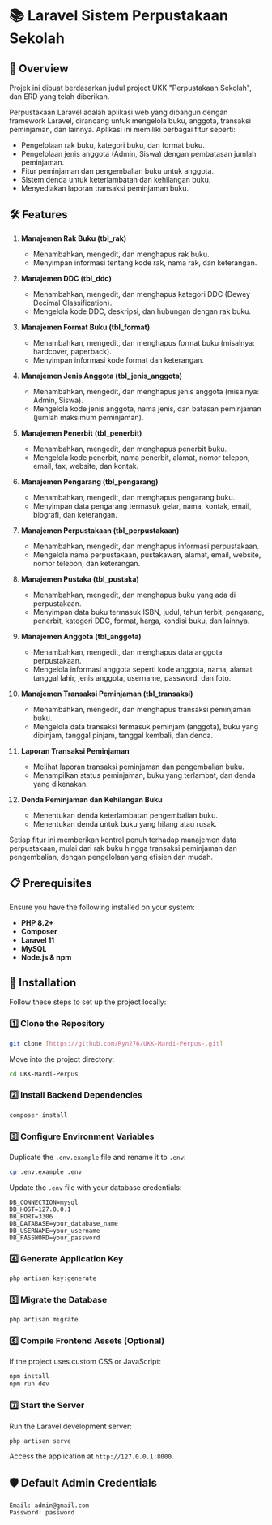 # 📚 Laravel Sistem Perpustakaan Sekolah

## 🚀 Overview
Projek ini dibuat berdasarkan judul project UKK "Perpustakaan Sekolah", dan ERD yang telah diberikan.

Perpustakaan Laravel adalah aplikasi web yang dibangun dengan framework Laravel, dirancang untuk mengelola buku, anggota, transaksi peminjaman, dan lainnya. Aplikasi ini memiliki berbagai fitur seperti:

- Pengelolaan rak buku, kategori buku, dan format buku.
- Pengelolaan jenis anggota (Admin, Siswa) dengan pembatasan jumlah peminjaman.
- Fitur peminjaman dan pengembalian buku untuk anggota.
- Sistem denda untuk keterlambatan dan kehilangan buku.
- Menyediakan laporan transaksi peminjaman buku.

## 🛠️ Features
1. **Manajemen Rak Buku (tbl_rak)**
   - Menambahkan, mengedit, dan menghapus rak buku.
   - Menyimpan informasi tentang kode rak, nama rak, dan keterangan.

2. **Manajemen DDC (tbl_ddc)**
   - Menambahkan, mengedit, dan menghapus kategori DDC (Dewey Decimal Classification).
   - Mengelola kode DDC, deskripsi, dan hubungan dengan rak buku.

3. **Manajemen Format Buku (tbl_format)**
   - Menambahkan, mengedit, dan menghapus format buku (misalnya: hardcover, paperback).
   - Menyimpan informasi kode format dan keterangan.

4. **Manajemen Jenis Anggota (tbl_jenis_anggota)**
   - Menambahkan, mengedit, dan menghapus jenis anggota (misalnya: Admin, Siswa).
   - Mengelola kode jenis anggota, nama jenis, dan batasan peminjaman (jumlah maksimum peminjaman).

5. **Manajemen Penerbit (tbl_penerbit)**
   - Menambahkan, mengedit, dan menghapus penerbit buku.
   - Mengelola kode penerbit, nama penerbit, alamat, nomor telepon, email, fax, website, dan kontak.

6. **Manajemen Pengarang (tbl_pengarang)**
   - Menambahkan, mengedit, dan menghapus pengarang buku.
   - Menyimpan data pengarang termasuk gelar, nama, kontak, email, biografi, dan keterangan.

7. **Manajemen Perpustakaan (tbl_perpustakaan)**
   - Menambahkan, mengedit, dan menghapus informasi perpustakaan.
   - Mengelola nama perpustakaan, pustakawan, alamat, email, website, nomor telepon, dan keterangan.

8. **Manajemen Pustaka (tbl_pustaka)**
   - Menambahkan, mengedit, dan menghapus buku yang ada di perpustakaan.
   - Menyimpan data buku termasuk ISBN, judul, tahun terbit, pengarang, penerbit, kategori DDC, format, harga, kondisi buku, dan lainnya.

9. **Manajemen Anggota (tbl_anggota)**
   - Menambahkan, mengedit, dan menghapus data anggota perpustakaan.
   - Mengelola informasi anggota seperti kode anggota, nama, alamat, tanggal lahir, jenis anggota, username, password, dan foto.

10. **Manajemen Transaksi Peminjaman (tbl_transaksi)**
    - Menambahkan, mengedit, dan menghapus transaksi peminjaman buku.
    - Mengelola data transaksi termasuk peminjam (anggota), buku yang dipinjam, tanggal pinjam, tanggal kembali, dan denda.

11. **Laporan Transaksi Peminjaman**
    - Melihat laporan transaksi peminjaman dan pengembalian buku.
    - Menampilkan status peminjaman, buku yang terlambat, dan denda yang dikenakan.

12. **Denda Peminjaman dan Kehilangan Buku**
    - Menentukan denda keterlambatan pengembalian buku.
    - Menentukan denda untuk buku yang hilang atau rusak.

Setiap fitur ini memberikan kontrol penuh terhadap manajemen data perpustakaan, mulai dari rak buku hingga transaksi peminjaman dan pengembalian, dengan pengelolaan yang efisien dan mudah.

## 📋 Prerequisites
Ensure you have the following installed on your system:

- **PHP 8.2+**
- **Composer**
- **Laravel 11**
- **MySQL**
- **Node.js & npm**

## 🔧 Installation
Follow these steps to set up the project locally:

### 1️⃣ Clone the Repository

```bash
git clone [https://github.com/Ryn276/UKK-Mardi-Perpus-.git]
```   
Move into the project directory:
    
```bash
cd UKK-Mardi-Perpus
```

### 2️⃣ Install Backend Dependencies
```bash
composer install
```

### 3️⃣ Configure Environment Variables
Duplicate the `.env.example` file and rename it to `.env`:
```bash
cp .env.example .env
```
Update the `.env` file with your database credentials:
```env
DB_CONNECTION=mysql
DB_HOST=127.0.0.1
DB_PORT=3306
DB_DATABASE=your_database_name
DB_USERNAME=your_username
DB_PASSWORD=your_password
```

### 4️⃣ Generate Application Key
```bash
php artisan key:generate
```

### 5️⃣ Migrate the Database
```bash
php artisan migrate
```

### 6️⃣ Compile Frontend Assets (Optional)
If the project uses custom CSS or JavaScript:
```bash
npm install
npm run dev
```

### 7️⃣ Start the Server
Run the Laravel development server:
```bash
php artisan serve
```
Access the application at `http://127.0.0.1:8000`.

## 🛡️ Default Admin Credentials
```text
Email: admin@gmail.com
Password: password
```
